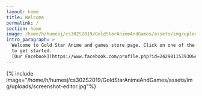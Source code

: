 ```yaml
---
layout: home
title: Welcome
permalink: /
section: home
image: /home/h/humesj/cs302S2019/GoldStarAnimeAndGames/assets/img/uploads/screenshot-editor.jpg
intro_paragraph: >
  Welcome to Gold Star Anime and games store page. Click on one of the links above
  to get started.
  [Our Facebook](https://www.facebook.com/profile.php?id=242981153930&epa=SEARCH_BOX)
---
```

{% include image="/home/h/humesj/cs302S2019/GoldStarAnimeAndGames/assets/img/uploads/screenshot-editor.jpg"%}

